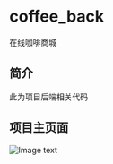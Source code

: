# coffee_back
在线咖啡商城

## 简介
此为项目后端相关代码
## 项目主页面
![Image text](https://github.com/LuckyRxy/coffee_back/blob/master/product_img/home.gif)
